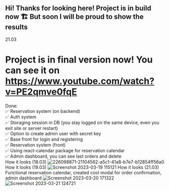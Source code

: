 ## Hi! Thanks for looking here! Project is in build now 🏗️ But soon I will be proud to show the results
21.03
# Project is in final version now! You can see it on https://www.youtube.com/watch?v=PE2qmve0fqE
 Done:  
    ✅ Reservation system (on backend)  
    ✅ Auth system  
    ✅ Storaging session in DB (you stay logged on the same device, even you exit site or server restart)  
    ✅ Option to create admin user with secret key  
    ✅ Base front for login and registering  
    ✅ Reservation system (front)  
    ✅ Using react-calendar package for reservation calendar  
    ✅ Admin dashboard, you can see last orders and delete  
    How it looks (18.03)
    ![226098871-21104562-a5c1-41a8-b7e7-b12854ff56a0](https://user-images.githubusercontent.com/34983870/226171238-4e4e0dbf-eeec-4608-b4c0-b8c9525a475f.png)
    How it looks (19.03)
    ![Screenshot 2023-03-19 115121](https://user-images.githubusercontent.com/34983870/226171247-353bc0c9-83b6-42a9-a9c6-a0fd33b785ce.png)
    How it looks (21.03)
    Functional reservation calendar, created cool modal for order confirmation, admin dashboard
    ![Screenshot 2023-03-20 171322](https://user-images.githubusercontent.com/34983870/226402103-2b1b7785-e526-4821-afca-d89d8c66c65a.png)
    ![Screenshot 2023-03-21 124721](https://user-images.githubusercontent.com/34983870/226600674-a3ddfa56-4773-4288-b5a9-3113b6311b74.png)

    

